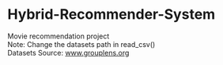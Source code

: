 # Hybrid-Recommender-System
Movie recommendation project   <br>
Note: Change the datasets path in read_csv()  <br>
Datasets Source: www.grouplens.org
